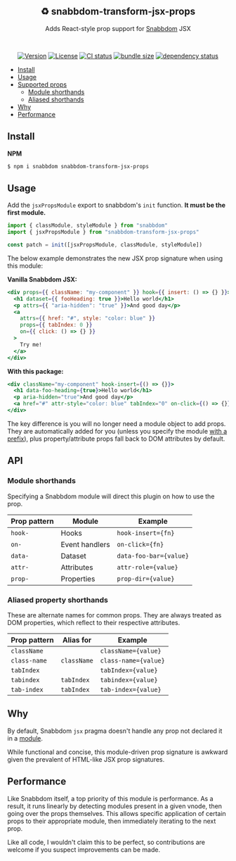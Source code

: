 <h2 align="center">♻ snabbdom-transform-jsx-props</h2>
<p align="center">Adds React-style prop support for <a href="https://github.com/snabbdom/snabbdom">Snabbdom</a> JSX</p>
<br>
<p align="center">
  <a href="https://www.npmjs.com/package/snabbdom-transform-jsx-props"><img src="https://img.shields.io/npm/v/snabbdom-transform-jsx-props.svg?sanitize=true&style=flat-square" alt="Version"></a>
  <a href="https://github.com/geotrev/snabbdom-transform-jsx-props/blob/main/LICENSE"><img src="https://img.shields.io/npm/l/snabbdom-transform-jsx-props.svg?sanitize=true&style=flat-square" alt="License"></a>
  <a href="https://github.com/geotrev/snabbdom-transform-jsx-props/actions/workflows/test.yml?query=branch%3Amain"><img src="https://badgen.net/github/checks/geotrev/snabbdom-transform-jsx-props/main?style=flat-square" alt="CI status" /></a>
  <a href="https://bundlephobia.com/package/snabbdom-transform-jsx-props"><img src="https://badgen.net/bundlephobia/minzip/snabbdom-transform-jsx-props?style=flat-square" alt="bundle size" /></a>
  <a href="https://www.libraries.io/npm/snabbdom-transform-jsx-props"><img src="https://img.shields.io/librariesio/release/npm/snabbdom-transform-jsx-props" alt="dependency status" /></a>
</p>

- [Install](#install)
- [Usage](#usage)
- [Supported props](#supported-props)
  - [Module shorthands](#module-shorthands)
  - [Aliased shorthands](#aliased-shorthands)
- [Why](#why)
- [Performance](#performance)

## Install

**NPM**

```sh
$ npm i snabbdom snabbdom-transform-jsx-props
```

## Usage

Add the `jsxPropsModule` export to snabbdom's `init` function. **It must be the first module.**

```js
import { classModule, styleModule } from "snabbdom"
import { jsxPropsModule } from "snabbdom-transform-jsx-props"

const patch = init([jsxPropsModule, classModule, styleModule])
```

The below example demonstrates the new JSX prop signature when using this module:

**Vanilla Snabbdom JSX:**

```jsx
<div props={{ className: "my-component" }} hook={{ insert: () => {} }}>
  <h1 dataset={{ fooHeading: true }}>Hello world</h1>
  <p attrs={{ "aria-hidden": "true" }}>And good day</p>
  <a
    attrs={{ href: "#", style: "color: blue" }}
    props={{ tabIndex: 0 }}
    on={{ click: () => {} }}
  >
    Try me!
  </a>
</div>
```

**With this package:**

```jsx
<div className="my-component" hook-insert={() => {}}>
  <h1 data-foo-heading={true}>Hello world</h1>
  <p aria-hidden="true">And good day</p>
  <a href="#" attr-style="color: blue" tabIndex="0" on-click={() => {}}></a>
</div>
```

The key difference is you will no longer need a module object to add props. They are automatically added for you (unless you specify the module [with a prefix](#module-shorthands)), plus property/attribute props fall back to DOM attributes by default.

## API

### Module shorthands

Specifying a Snabbdom module will direct this plugin on how to use the prop.

| Prop pattern | Module         | Example                |
| ------------ | -------------- | ---------------------- |
| `hook-`      | Hooks          | `hook-insert={fn}`     |
| `on-`        | Event handlers | `on-click={fn}`        |
| `data-`      | Dataset        | `data-foo-bar={value}` |
| `attr-`      | Attributes     | `attr-role={value}`    |
| `prop-`      | Properties     | `prop-dir={value}`     |

### Aliased property shorthands

These are alternate names for common props. They are always treated as DOM properties, which reflect to their respective attributes.

| Prop pattern | Alias for   | Example              |
| ------------ | ----------- | -------------------- |
| `className`  |             | `className={value}`  |
| `class-name` | `className` | `class-name={value}` |
| `tabIndex`   |             | `tabIndex={value}`   |
| `tabindex`   | `tabIndex`  | `tabindex={value}`   |
| `tab-index`  | `tabIndex`  | `tab-index={value}`  |

## Why

By default, Snabbdom `jsx` pragma doesn't handle any prop not declared it in a [module](https://github.com/snabbdom/snabbdom#modules-documentation).

While functional and concise, this module-driven prop signature is awkward given the prevalent of HTML-like JSX prop signatures.

## Performance

Like Snabbdom itself, a top priority of this module is performance. As a result, it runs linearly by detecting modules present in a given vnode, then going over the props themselves. This allows specific application of certain props to their appropriate module, then immediately iterating to the next prop.

Like all code, I wouldn't claim this to be perfect, so contributions are welcome if you suspect improvements can be made.
